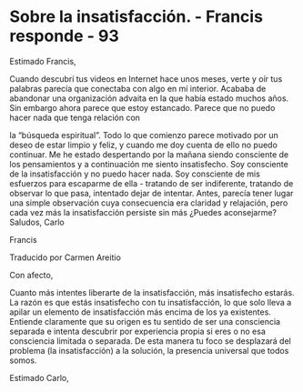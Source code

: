 # Sobre la insatisfacción. - Francis responde - 93 

Estimado Francis, 

Cuando descubrí tus videos en Internet hace unos meses, verte y oír tus palabras parecía que conectaba con algo en mí interior. Acababa de abandonar una organización advaita en la que había estado muchos años. Sin embargo ahora parece que estoy estancado. Parece que no puedo hacer nada que tenga relación con

la “búsqueda espiritual”. Todo lo que comienzo parece motivado por un deseo de estar limpio y feliz, y cuando me doy cuenta de ello no puedo continuar. Me he estado despertando por la mañana siendo consciente de los pensamientos y a continuación me siento insatisfecho. Soy consciente de la insatisfacción y no puedo hacer nada. Soy consciente de mis esfuerzos para escaparme de ella - tratando de ser indiferente, tratando de observar lo que pasa, intentado dejar de intentar. Antes, parecía tener lugar una simple observación cuya consecuencia era claridad y relajación, pero cada vez más la insatisfacción persiste sin más ¿Puedes aconsejarme? Saludos, Carlo

Francis 

Traducido por Carmen Areitio

Con afecto, 

Cuanto más intentes liberarte de la insatisfacción, más insatisfecho estarás. La razón es que estás insatisfecho con tu insatisfacción, lo que solo lleva a apilar un elemento de insatisfacción más encima de los ya existentes. Entiende claramente que su origen es tu sentido de ser una consciencia separada e intenta descubrir por experiencia propia si eres o no esa consciencia limitada o separada. De esta manera tu foco se desplazará del problema (la insatisfacción) a la solución, la presencia universal que todos somos.

Estimado Carlo,

